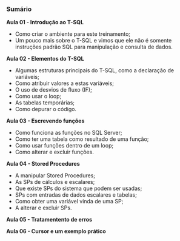 ### Sumário

**Aula 01 - Introdução ao T-SQL**

- Como criar o ambiente para este treinamento;
- Um pouco mais sobre o T-SQL e vimos que ele não é somente instruções padrão SQL para manipulação e consulta de dados.

**Aula 02 - Elementos do T-SQL**

- Algumas estruturas principais do T-SQL, como a declaração de variáveis;
- Como atribuir valores a estas variáveis;
- O uso de desvios de fluxo (IF);
- Como usar o loop;
- As tabelas temporárias;
- Como depurar o código.

**Aula 03 - Escrevendo funções**

- Como funciona as funções no SQL Server;
- Como ter uma tabela como resultado de uma função;
- Como usar funções dentro de um loop;
- Como alterar e excluir funções.

**Aula 04 - Stored Procedures**

- A manipular Stored Procedures;
- As SPs de cálculos e escalares;
- Que existe SPs do sistema que podem ser usadas;
- SPs com entradas de dados escalares e tabelas;
- Como obter uma variável vinda de uma SP;
- A alterar e excluir SPs.

**Aula 05 - Tratamentento de erros**

**Aula 06 - Cursor e um exemplo prático**